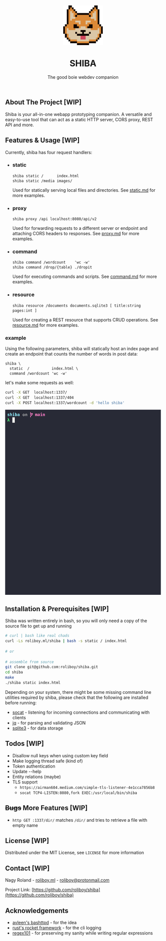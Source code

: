 <p align="center">
  <a href="https://github.com/roliboy/shiba">
    <img src="images/logo.png" alt="logo" width="128" height="128">
  </a>
  <h1 align="center">SHIBA</h1>
  <p align="center">
    The good boie webdev companion
  </p>
</p>

<br />


## About The Project [WIP]

Shiba is your all-in-one webapp prototyping companion. A versatile and easy-to-use tool that can act as a static HTTP server, CORS proxy, REST API and more.

<!-- TL;DR of how it compares to other frameworks? -->
<!-- shiba is intended to be used exclusively in the prototyping phase -->
<!-- fail fast and fail safe mentality? -->
<!-- developing a rest api backend in <insert language> for days vs spinning up some shiba resources in seconds; even if the project is doomed to fail you didn't spend time on implementing something that can be closely aproximated -->


## Features & Usage [WIP]

<!-- TODO: more relevant example / full app -->
Currently, shiba has four request handlers:

- ### static
  ```plaintext
  shiba static /      index.html
  shiba static /media images/
  ```
  Used for statically serving local files and directories.
  See [static.md](examples/static.md) for more examples.
  
- ### proxy
  ```plaintext
  shiba proxy /api localhost:8080/api/v2
  ```
  Used for forwarding requests to a different server or endpoint and attaching CORS headers to responses.
  See [proxy.md](examples/proxy.md) for more examples.

- ### command
  ```plaintext
  shiba command /wordcount    'wc -w'
  shiba command /drop/{table} ./dropit
  ```
  Used for executing commands and scripts.
  See [command.md](examples/command.md) for more examples.

- ### resource
  ```plaintext
  shiba resource /documents documents.sqlite3 [ title:string pages:int ]
  ```
  Used for creating a REST resource that supports CRUD operations.
  See [resource.md](examples/resource.md) for more examples.

### example
Using the following parameters, shiba will statically host an index page and create an endpoint that counts the number of words in post data:
```plaintext
shiba \
  static  /          index.html \
  command /wordcount 'wc -w'
```
let's make some requests as well:
```bash
curl -X GET  localhost:1337/
curl -X GET  localhost:1337/404
curl -X POST localhost:1337/wordcount -d 'hello shiba'
```

<!-- - `σ` (sigma): static file
- `Σ` (uppercase sigma): static directory
- `ψ` (psi): proxy
- `λ` (lambda): command
- `δ` (delta): resource -->


<div align="center" href="https://asciinema.org/a/">
  <img src="images/run.gif" alt="shiba demo" width="1337">
</div>

## Installation & Prerequisites [WIP]

Shiba was written entirely in bash, so you will only need a copy of the source file to get up and running

```bash
# curl | bash like real chads
curl -Ls roliboy.ml/shiba | bash -s static / index.html

# or

# assemble from source
git clone git@github.com:roliboy/shiba.git
cd shiba
make
./shiba static index.html
```

Depending on your system, there might be some missing command line utilities required by shiba, please check that the following are installed before running:
- [socat](http://www.dest-unreach.org/socat) - listening for incoming connections and communicating with clients
- [jq](https://stedolan.github.io/jq) - for parsing and validating JSON
- [sqlite3](https://github.com/sqlite/sqlite) - for data storage

## Todos [WIP]

- Disallow null keys when using custom key field
- Make logging thread safe (kind of)
- Token authentication
- Update --help
- Entity relations (maybe)
- TLS support
  - `https://airman604.medium.com/simple-tls-listener-4e1cca7856b8`
  - `socat TCP4-LISTEN:8080,fork EXEC:/usr/local/bin/shiba`


## ~~Bugs~~ More Features [WIP]

- `http GET :1337/dir/` matches `/dir/` and tries to retrieve a file with empty name


## License [WIP]

Distributed under the MIT License, see `LICENSE` for more information


## Contact [WIP]

Nagy Roland - [roliboy.ml](https://roliboy.ml) - roliboy@protonmail.com

Project Link: [https://github.com/roliboy/shiba](https://github.com/roliboy/shiba)


## Acknowledgements
* [avleen's bashttpd](https://github.com/avleen/bashttpd) - for the idea
* [rust's rocket framework](https://rocket.rs) - for the cli logging
* [regex101](https://regex101.com/) - for preserving my sanity while writing regular expressions
